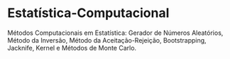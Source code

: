 # Estatística-Computacional

Métodos Computacionais em Estatística: Gerador de Números Aleatórios, Método da Inversão, Método da Aceitação-Rejeição, Bootstrapping, Jacknife, Kernel e Métodos de Monte Carlo.
